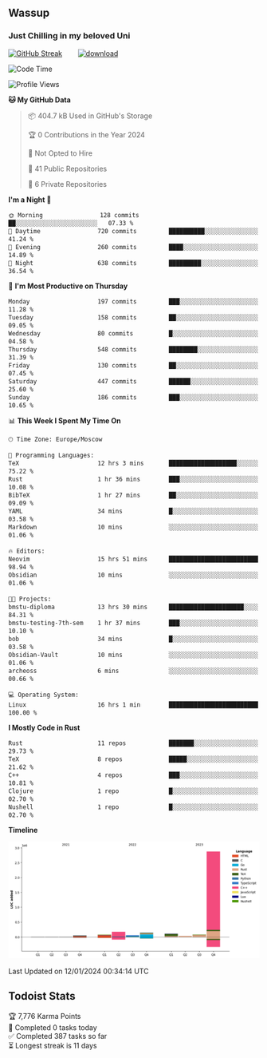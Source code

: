 ## Wassup 
### Just Chilling in my beloved Uni 

<!--
-->

[![GitHub Streak](http://github-readme-streak-stats.herokuapp.com?user=archeoss&theme=shades-of-purple&hide_border=true&date_format=j%20M%5B%20Y%5D)](https://git.io/streak-stats)&nbsp;&nbsp;&nbsp;&nbsp;&nbsp;&nbsp;&nbsp;&nbsp;[![download](https://user-images.githubusercontent.com/68448737/147796309-d8b65b1d-4dde-40d9-b03a-2b42aaa6cd43.jpeg)
](http://bmstu.ru/)

<!--START_SECTION:waka-->
![Code Time](http://img.shields.io/badge/Code%20Time-2%2C343%20hrs%2051%20mins-blue)

![Profile Views](http://img.shields.io/badge/Profile%20Views-0-blue)

**🐱 My GitHub Data** 

> 📦 404.7 kB Used in GitHub's Storage 
 > 
> 🏆 0 Contributions in the Year 2024
 > 
> 🚫 Not Opted to Hire
 > 
> 📜 41 Public Repositories 
 > 
> 🔑 6 Private Repositories 
 > 
**I'm a Night 🦉** 

```text
🌞 Morning                128 commits         ██░░░░░░░░░░░░░░░░░░░░░░░   07.33 % 
🌆 Daytime                720 commits         ██████████░░░░░░░░░░░░░░░   41.24 % 
🌃 Evening                260 commits         ████░░░░░░░░░░░░░░░░░░░░░   14.89 % 
🌙 Night                  638 commits         █████████░░░░░░░░░░░░░░░░   36.54 % 
```
📅 **I'm Most Productive on Thursday** 

```text
Monday                   197 commits         ███░░░░░░░░░░░░░░░░░░░░░░   11.28 % 
Tuesday                  158 commits         ██░░░░░░░░░░░░░░░░░░░░░░░   09.05 % 
Wednesday                80 commits          █░░░░░░░░░░░░░░░░░░░░░░░░   04.58 % 
Thursday                 548 commits         ████████░░░░░░░░░░░░░░░░░   31.39 % 
Friday                   130 commits         ██░░░░░░░░░░░░░░░░░░░░░░░   07.45 % 
Saturday                 447 commits         ██████░░░░░░░░░░░░░░░░░░░   25.60 % 
Sunday                   186 commits         ███░░░░░░░░░░░░░░░░░░░░░░   10.65 % 
```


📊 **This Week I Spent My Time On** 

```text
🕑︎ Time Zone: Europe/Moscow

💬 Programming Languages: 
TeX                      12 hrs 3 mins       ███████████████████░░░░░░   75.22 % 
Rust                     1 hr 36 mins        ███░░░░░░░░░░░░░░░░░░░░░░   10.08 % 
BibTeX                   1 hr 27 mins        ██░░░░░░░░░░░░░░░░░░░░░░░   09.09 % 
YAML                     34 mins             █░░░░░░░░░░░░░░░░░░░░░░░░   03.58 % 
Markdown                 10 mins             ░░░░░░░░░░░░░░░░░░░░░░░░░   01.06 % 

🔥 Editors: 
Neovim                   15 hrs 51 mins      █████████████████████████   98.94 % 
Obsidian                 10 mins             ░░░░░░░░░░░░░░░░░░░░░░░░░   01.06 % 

🐱‍💻 Projects: 
bmstu-diploma            13 hrs 30 mins      █████████████████████░░░░   84.31 % 
bmstu-testing-7th-sem    1 hr 37 mins        ███░░░░░░░░░░░░░░░░░░░░░░   10.10 % 
bob                      34 mins             █░░░░░░░░░░░░░░░░░░░░░░░░   03.58 % 
Obsidian-Vault           10 mins             ░░░░░░░░░░░░░░░░░░░░░░░░░   01.06 % 
archeoss                 6 mins              ░░░░░░░░░░░░░░░░░░░░░░░░░   00.66 % 

💻 Operating System: 
Linux                    16 hrs 1 min        █████████████████████████   100.00 % 
```

**I Mostly Code in Rust** 

```text
Rust                     11 repos            ███████░░░░░░░░░░░░░░░░░░   29.73 % 
TeX                      8 repos             █████░░░░░░░░░░░░░░░░░░░░   21.62 % 
C++                      4 repos             ███░░░░░░░░░░░░░░░░░░░░░░   10.81 % 
Clojure                  1 repo              █░░░░░░░░░░░░░░░░░░░░░░░░   02.70 % 
Nushell                  1 repo              █░░░░░░░░░░░░░░░░░░░░░░░░   02.70 % 
```



**Timeline**

![Lines of Code chart](https://raw.githubusercontent.com/archeoss/archeoss/master/assets/bar_graph.png)


 Last Updated on 12/01/2024 00:34:14 UTC
<!--END_SECTION:waka-->

## Todoist Stats

<!-- TODO-IST:START -->
🏆  7,776 Karma Points           
🌸  Completed 0 tasks today           
✅  Completed 387 tasks so far           
⏳  Longest streak is 11 days
<!-- TODO-IST:END -->
